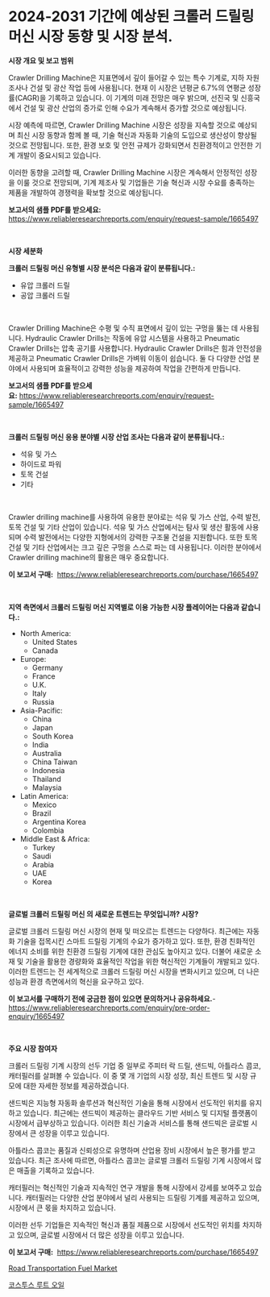 <p><h1>2024-2031 기간에 예상된 크롤러 드릴링 머신 시장 동향 및 시장 분석.</h1></p><p><strong>시장 개요 및 보고 범위</strong></p>
<p><p>Crawler Drilling Machine은 지표면에서 깊이 들어갈 수 있는 특수 기계로, 지하 자원 조사나 건설 및 광산 작업 등에 사용됩니다. 현재 이 시장은 년평균 6.7%의 연평균 성장률(CAGR)을 기록하고 있습니다. 이 기계의 미래 전망은 매우 밝으며, 선진국 및 신흥국에서 건설 및 광산 산업의 증가로 인해 수요가 계속해서 증가할 것으로 예상됩니다. </p><p>시장 예측에 따르면, Crawler Drilling Machine 시장은 성장을 지속할 것으로 예상되며 최신 시장 동향과 함께 볼 때, 기술 혁신과 자동화 기술의 도입으로 생산성이 향상될 것으로 전망됩니다. 또한, 환경 보호 및 안전 규제가 강화되면서 친환경적이고 안전한 기계 개발이 중요시되고 있습니다. </p><p>이러한 동향을 고려할 때, Crawler Drilling Machine 시장은 계속해서 안정적인 성장을 이룰 것으로 전망되며, 기계 제조사 및 기업들은 기술 혁신과 시장 수요를 충족하는 제품을 개발하여 경쟁력을 확보할 것으로 예상됩니다.</p></p>
<p><strong>보고서의 샘플 PDF를 받으세요:</strong> <a href="https://www.reliableresearchreports.com/enquiry/request-sample/1665497">https://www.reliableresearchreports.com/enquiry/request-sample/1665497</a></p>
<p>&nbsp;</p>
<p><strong>시장 세분화</strong></p>
<p><strong>크롤러 드릴링 머신 유형별 시장 분석은 다음과 같이 분류됩니다.:</strong></p>
<p><ul><li>유압 크롤러 드릴</li><li>공압 크롤러 드릴</li></ul></p>
<p>&nbsp;</p>
<p><p>Crawler Drilling Machine은 수평 및 수직 표면에서 깊이 있는 구멍을 뚫는 데 사용됩니다. Hydraulic Crawler Drills는 작동에 유압 시스템을 사용하고 Pneumatic Crawler Drills는 압축 공기를 사용합니다. Hydraulic Crawler Drills은 힘과 안전성을 제공하고 Pneumatic Crawler Drills은 가벼워 이동이 쉽습니다. 둘 다 다양한 산업 분야에서 사용되며 효율적이고 강력한 성능을 제공하여 작업을 간편하게 만듭니다.</p></p>
<p><strong>보고서의 샘플 PDF를 받으세요:</strong>&nbsp;<a href="https://www.reliableresearchreports.com/enquiry/request-sample/1665497">https://www.reliableresearchreports.com/enquiry/request-sample/1665497</a></p>
<p>&nbsp;</p>
<p><strong> 크롤러 드릴링 머신 응용 분야별 시장 산업 조사는 다음과 같이 분류됩니다.:</strong></p>
<p><ul><li>석유 및 가스</li><li>하이드로 파워</li><li>토목 건설</li><li>기타</li></ul></p>
<p>&nbsp;</p>
<p><p>Crawler drilling machine를 사용하여 유용한 분야로는 석유 및 가스 산업, 수력 발전, 토목 건설 및 기타 산업이 있습니다. 석유 및 가스 산업에서는 탐사 및 생산 활동에 사용되며 수력 발전에서는 다양한 지형에서의 강력한 구조물 건설을 지원합니다. 또한 토목 건설 및 기타 산업에서는 크고 깊은 구멍을 스스로 파는 데 사용됩니다. 이러한 분야에서 Crawler drilling machine의 활용은 매우 중요합니다.</p></p>
<p><strong>이 보고서 구매:</strong>&nbsp; <a href="https://www.reliableresearchreports.com/purchase/1665497">https://www.reliableresearchreports.com/purchase/1665497</a></p>
<p>&nbsp;</p>
<p><strong>지역 측면에서 크롤러 드릴링 머신 지역별로 이용 가능한 시장 플레이어는 다음과 같습니다.:</strong></p>
<p><ul>
    <li>
        North America:
        <ul>
            <li>United States</li>
            <li>Canada</li>
        </ul>
    </li>
    <li>
        Europe:
        <ul>
            <li>Germany</li>
            <li>France</li>
            <li>U.K.</li>
            <li>Italy</li>
            <li>Russia</li>
        </ul>
    </li>
    <li>
        Asia-Pacific:
        <ul>
            <li>China</li>
            <li>Japan</li>
            <li>South Korea</li>
            <li>India</li>
            <li>Australia</li>
            <li>China Taiwan</li>
            <li>Indonesia</li>
            <li>Thailand</li>
            <li>Malaysia</li>
        </ul>
    </li>
    <li>
        Latin America:
        <ul>
            <li>Mexico</li>
            <li>Brazil</li>
            <li>Argentina Korea</li>
            <li>Colombia</li>
        </ul>
    </li>
    <li>
        Middle East & Africa:
        <ul>
            <li>Turkey</li>
            <li>Saudi</li>
            <li>Arabia</li>
            <li>UAE</li>
            <li>Korea</li>
        </ul>
    </li>
    </ul></p>
<p>&nbsp;</p>
<p><strong>글로벌 크롤러 드릴링 머신 의 새로운 트렌드는 무엇입니까? 시장?</strong></p>
<p><p>글로벌 크롤러 드릴링 머신 시장의 현재 및 떠오르는 트렌드는 다양하다. 최근에는 자동화 기술을 접목시킨 스마트 드릴링 기계의 수요가 증가하고 있다. 또한, 환경 친화적인 에너지 소비를 위한 친환경 드릴링 기계에 대한 관심도 높아지고 있다. 더불어 새로운 소재 및 기술을 활용한 경량화와 효율적인 작업을 위한 혁신적인 기계들이 개발되고 있다. 이러한 트렌드는 전 세계적으로 크롤러 드릴링 머신 시장을 변화시키고 있으며, 더 나은 성능과 환경 측면에서의 혁신을 요구하고 있다.</p></p>
<p><strong>이 보고서를 구매하기 전에 궁금한 점이 있으면 문의하거나 공유하세요.</strong>- <a href="https://www.reliableresearchreports.com/enquiry/pre-order-enquiry/1665497">https://www.reliableresearchreports.com/enquiry/pre-order-enquiry/1665497</a></p>
<p>&nbsp;</p>
<p><strong>주요 시장 참여자</strong></p>
<p><p>크롤러 드릴링 기계 시장의 선두 기업 중 일부로 주피터 락 드릴, 샌드빅, 아틀라스 콥코, 캐터필러를 살펴볼 수 있습니다. 이 중 몇 개 기업의 시장 성장, 최신 트렌드 및 시장 규모에 대한 자세한 정보를 제공하겠습니다. </p><p>샌드빅은 지능형 자동화 솔루션과 혁신적인 기술을 통해 시장에서 선도적인 위치를 유지하고 있습니다. 최근에는 샌드빅이 제공하는 클라우드 기반 서비스 및 디지털 플랫폼이 시장에서 급부상하고 있습니다. 이러한 최신 기술과 서비스를 통해 샌드빅은 글로벌 시장에서 큰 성장을 이루고 있습니다. </p><p>아틀라스 콥코는 품질과 신뢰성으로 유명하며 산업용 장비 시장에서 높은 평가를 받고 있습니다. 최근 조사에 따르면, 아틀라스 콥코는 글로벌 크롤러 드릴링 기계 시장에서 많은 매출을 기록하고 있습니다.</p><p>캐터필러는 혁신적인 기술과 지속적인 연구 개발을 통해 시장에서 강세를 보여주고 있습니다. 캐터필러는 다양한 산업 분야에서 널리 사용되는 드릴링 기계를 제공하고 있으며, 시장에서 큰 몫을 차지하고 있습니다.</p><p>이러한 선두 기업들은 지속적인 혁신과 품질 제품으로 시장에서 선도적인 위치를 차지하고 있으며, 글로벌 시장에서 더 많은 성장을 이루고 있습니다.</p></p>
<p><strong>이 보고서 구매:</strong>&nbsp;&nbsp;<a href="https://www.reliableresearchreports.com/purchase/1665497">https://www.reliableresearchreports.com/purchase/1665497</a></p>
<p><p><a href="https://github.com/GroverBarry/Market-Research-Report-List-4/blob/main/road-transportation-fuel-market.md">Road Transportation Fuel Market</a></p><p><a href="https://github.com/idcefvhkdut6/Market-Research-Report-List-1/blob/main/419221114761.md">코스투스 루트 오일</a></p></p>
